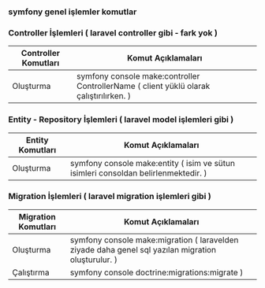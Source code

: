 ### symfony genel işlemler komutlar 



### Controller İşlemleri  ( laravel controller gibi - fark yok )


| Controller Komutları | Komut Açıklamaları |
|--|--|
| Oluşturma | symfony console make:controller ControllerName  ( client yüklü olarak çalıştırılırken. ) |






### Entity - Repository İşlemleri  ( laravel model işlemleri gibi )


| Entity Komutları | Komut Açıklamaları |
|--|--|
| Oluşturma | symfony console make:entity ( isim ve sütun isimleri consoldan belirlenmektedir. ) |






### Migration İşlemleri  ( laravel migration işlemleri gibi )


| Migration Komutları | Komut Açıklamaları |
|--|--|
| Oluşturma | symfony console make:migration ( laravelden ziyade daha genel sql yazılan migration oluşturulur. ) |
| Çalıştırma | symfony console doctrine:migrations:migrate ) |









